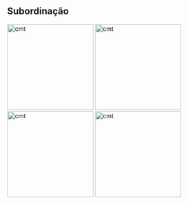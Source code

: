 ## **Subordinação**

<img src="http://10.56.19.152/assets/pics/simbol-md.jpeg" width="200" alt="cmt"></img>
<img src="http://10.56.19.152/assets/pics/simbol-eb.jpeg" width="200" alt="cmt"></img>
<img src="http://10.56.19.152/assets/pics/simbol-cmo.jpeg" width="200" alt="cmt"></img>
<img src="http://10.56.19.152/assets/pics/logo9bcom2.png" width="200" alt="cmt"></img>
